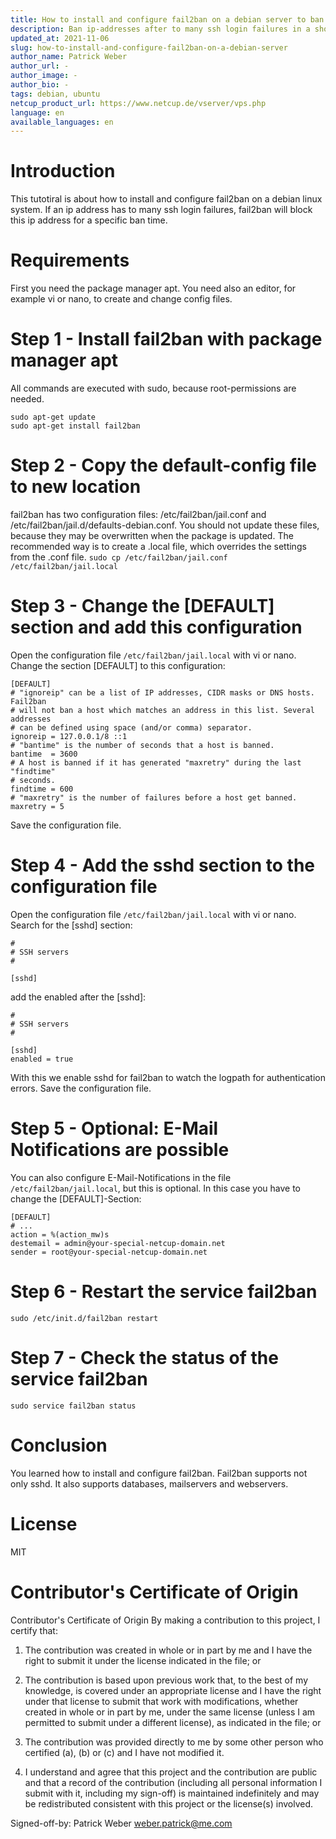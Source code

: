 ```yaml
---
title: How to install and configure fail2ban on a debian server to ban ip-addresses after to many ssh login failures
description: Ban ip-addresses after to many ssh login failures in a short time
updated_at: 2021-11-06
slug: how-to-install-and-configure-fail2ban-on-a-debian-server
author_name: Patrick Weber
author_url: -
author_image: -
author_bio: -
tags: debian, ubuntu
netcup_product_url: https://www.netcup.de/vserver/vps.php
language: en
available_languages: en
---
```


# Introduction
This tutotiral is about how to install and configure fail2ban on a debian linux system. If an ip address has to many ssh login failures, fail2ban will block this ip address for a specific ban time.

# Requirements
First you need the package manager apt. You need also an editor, for example vi or nano, to create and change config files.

# Step 1 - Install fail2ban with package manager apt
All commands are executed with sudo, because root-permissions are needed.

```
sudo apt-get update
sudo apt-get install fail2ban
```

# Step 2 - Copy the default-config file to new location
fail2ban has two configuration files: /etc/fail2ban/jail.conf and /etc/fail2ban/jail.d/defaults-debian.conf.
You should not update these files, because they may be overwritten when the package is updated.
The recommended way is to create a .local file, which overrides the settings from the .conf file.
```sudo cp /etc/fail2ban/jail.conf /etc/fail2ban/jail.local```

# Step 3 - Change the [DEFAULT] section and add this configuration
Open the configuration file ```/etc/fail2ban/jail.local``` with vi or nano.
Change the section [DEFAULT] to this configuration:
```
[DEFAULT]
# "ignoreip" can be a list of IP addresses, CIDR masks or DNS hosts. Fail2ban
# will not ban a host which matches an address in this list. Several addresses
# can be defined using space (and/or comma) separator.
ignoreip = 127.0.0.1/8 ::1
# "bantime" is the number of seconds that a host is banned.
bantime  = 3600
# A host is banned if it has generated "maxretry" during the last "findtime"
# seconds.
findtime = 600
# "maxretry" is the number of failures before a host get banned.
maxretry = 5
```

Save the configuration file.

# Step 4 - Add the sshd section to the configuration file
Open the configuration file ```/etc/fail2ban/jail.local``` with vi or nano.
Search for the [sshd] section:
```
#
# SSH servers
#

[sshd]
```

add the enabled after the [sshd]:

```
#
# SSH servers
#

[sshd]
enabled = true
```

With this we enable sshd for fail2ban to watch the logpath for authentication errors.
Save the configuration file.

# Step 5 - Optional: E-Mail Notifications are possible

You can also configure E-Mail-Notifications in the file ```/etc/fail2ban/jail.local```, but this is optional.
In this case you have to change the [DEFAULT]-Section:

```
[DEFAULT]
# ...
action = %(action_mw)s
destemail = admin@your-special-netcup-domain.net
sender = root@your-special-netcup-domain.net
```

# Step 6 - Restart the service fail2ban
```sudo /etc/init.d/fail2ban restart```

# Step 7 - Check the status of the service fail2ban
```sudo service fail2ban status```

# Conclusion
You learned how to install and configure fail2ban. Fail2ban supports not only sshd. It also supports databases, mailservers and webservers.

# License
MIT

# Contributor's Certificate of Origin
Contributor's Certificate of Origin By making a contribution to this project, I certify that:

 1) The contribution was created in whole or in part by me and I have the right to submit it under the license indicated in the file; or

 2) The contribution is based upon previous work that, to the best of my knowledge, is covered under an appropriate license and I have the right under that license to submit that work with modifications, whether created in whole or in part by me, under the same license (unless I am permitted to submit under a different license), as indicated in the file; or

 3) The contribution was provided directly to me by some other person who certified (a), (b) or (c) and I have not modified it.

 4) I understand and agree that this project and the contribution are public and that a record of the contribution (including all personal information I submit with it, including my sign-off) is maintained indefinitely and may be redistributed consistent with this project or the license(s) involved.

Signed-off-by: Patrick Weber weber.patrick@me.com
